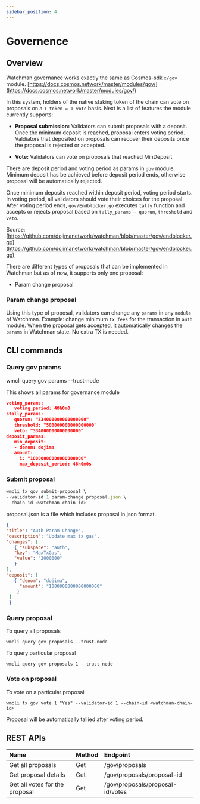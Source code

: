 ```yaml
---
sidebar_position: 4
---
```

# Governence

## Overview

Watchman governance works exactly the same as Cosmos-sdk `x/gov` module.
[https://docs.cosmos.network/master/modules/gov/](https://docs.cosmos.network/master/modules/gov/)

In this system, holders of the native staking token of the chain can vote on proposals on a `1 token = 1 vote` basis. Next is a list of features the module currently supports:

- **Proposal submission:** Validators can submit proposals with a deposit. Once the minimum deposit is reached, proposal enters voting period. Valdiators that deposited on proposals can recover their deposits once the proposal is rejected or accepted.

- **Vote:** Validators can vote on proposals that reached MinDeposit

There are deposit period and voting period as params in `gov` module. Minimum deposit has be achieved before deposit period ends, otherwise proposal will be automatically rejected.

Once minimum deposits reached within deposit period, voting period starts. In voting period, all validators should vote their choices for the proposal. After voting period ends, `gov/Endblocker.go` executes `tally` function and accepts or rejects proposal based on `tally_params — quorum`, `threshold` and `veto`.

Source: [https://github.com/dojimanetwork/watchman/blob/master/gov/endblocker.go](https://github.com/dojimanetwork/watchman/blob/master/gov/endblocker.go)

There are different types of proposals that can be implemented in Watchman but as of now, it supports only one proposal:

- Param change proposal

### Param change proposal

Using this type of proposal, validators can change any `params` in any `module` of Watchman. Example: change minimum `tx_fees` for the transaction in `auth` module. When the proposal gets accepted, it automatically changes the `params` in Watchman state. No extra TX is needed.

## CLI commands

### Query gov params

wmcli query gov params --trust-node

This shows all params for governance module

```json
voting_params:
   voting_period: 48h0m0
stally_params:
   quorum: "334000000000000000"
   threshold: "500000000000000000"
   veto: "334000000000000000"
deposit_parmas:
   min_deposit:
   - denom: dojima
   amount:
     i: "10000000000000000000"
     max_deposit_period: 48h0m0s

```

### Submit proposal

```jsx
wmcli tx gov submit-proposal \
--validator-id 1 param-change proposal.json \
--chain-id <watchman-chain-id>
```

proposal.json is a file which includes proposal in json format.

```json
{
"title": "Auth Param Change",
"description": "Update max tx gas",
"changes": [
   { "subspace": "auth",
   "key": "MaxTxGas",
   "value": "2000000"
   }
],
"deposit": [
   { "denom": "dojima",
     "amount": "1000000000000000000"
    }
 ]
 }
```

### Query proposal

To query all proposals

```text
wmcli query gov proposals --trust-node
```

To query particular proposal

```text
wmcli query gov proposals 1 --trust-node
```

### Vote on proposal

To vote on a particular proposal

```text
wmcli tx gov vote 1 "Yes" --validator-id 1 --chain-id <watchman-chain-id>
```

Proposal will be automatically tallied after voting period.

## REST APIs

| Name                           | Method | Endpoint                         |
| :----------------------------- | :----- | :------------------------------- |
| Get all proposals              | Get    | /gov/proposals                   |
| Get proposal details           | Get    | /gov/proposals/proposal-id       |
| Get all votes for the proposal | Get    | /gov/proposals/proposal-id/votes |
